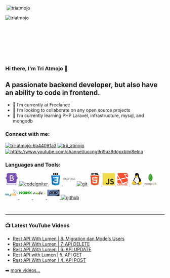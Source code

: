 

<p>&nbsp;<img align="center" src="https://github-readme-stats.vercel.app/api?username=triatmojo&show_icons=true&locale=en" alt="triatmojo" /></p>
<p><img align="left" src="https://github-readme-stats.vercel.app/api/top-langs?username=triatmojo&show_icons=true&locale=en&layout=compact" alt="triatmojo"/></p>

<br><br><br><br><br><br><br><br>

### Hi there, I'm Tri Atmojo 👋

## A passionate backend developer, but also have an ability to code in frontend.

- 🔭 I’m currently at Freelance
- 👯 I’m looking to collaborate on any open source projects 
- 🌱 I’m currently learning PHP Laravel, infrastructure, mysql, and mongodb

### Connect with me:

<a href="https://linkedin.com/in/tri-atmojo-6a44091a3" target="blank"><img align="center" src="https://raw.githubusercontent.com/rahuldkjain/github-profile-readme-generator/master/src/images/icons/Social/linked-in-alt.svg" alt="tri-atmojo-6a44091a3" height="30" width="40" /></a>
<a href="https://instagram.com/trii_atmojo" target="blank"><img align="center" src="https://raw.githubusercontent.com/rahuldkjain/github-profile-readme-generator/master/src/images/icons/Social/instagram.svg" alt="trii_atmojo" height="30" width="40" /></a>
<a href="https://www.youtube.com/c/https://www.youtube.com/channel/uccng9ri9uz9dopxblm8elna" target="blank"><img align="center" src="https://raw.githubusercontent.com/rahuldkjain/github-profile-readme-generator/master/src/images/icons/Social/youtube.svg" alt="https://www.youtube.com/channel/uccng9ri9uz9dopxblm8elna" height="30" width="40" /></a>
</p>


### Languages and Tools:

<p align="left"> <a href="https://getbootstrap.com" target="_blank"> <img src="https://raw.githubusercontent.com/devicons/devicon/master/icons/bootstrap/bootstrap-plain-wordmark.svg" alt="bootstrap" width="40" height="40"/> </a> <a href="https://codeigniter.com" target="_blank"> <img src="https://cdn.worldvectorlogo.com/logos/codeigniter.svg" alt="codeigniter" width="40" height="40"/> </a> <a href="https://www.w3schools.com/css/" target="_blank"> <img src="https://raw.githubusercontent.com/devicons/devicon/master/icons/css3/css3-original-wordmark.svg" alt="css3" width="40" height="40"/> </a> <a href="https://expressjs.com" target="_blank"> <img src="https://raw.githubusercontent.com/devicons/devicon/master/icons/express/express-original-wordmark.svg" alt="express" width="40" height="40"/> </a> <a href="https://git-scm.com/" target="_blank"> <img src="https://www.vectorlogo.zone/logos/git-scm/git-scm-icon.svg" alt="git" width="40" height="40"/> </a> <a href="https://www.w3.org/html/" target="_blank"> <img src="https://raw.githubusercontent.com/devicons/devicon/master/icons/html5/html5-original-wordmark.svg" alt="html5" width="40" height="40"/> </a> <a href="https://developer.mozilla.org/en-US/docs/Web/JavaScript" target="_blank"> <img src="https://raw.githubusercontent.com/devicons/devicon/master/icons/javascript/javascript-original.svg" alt="javascript" width="40" height="40"/> </a> <a href="https://laravel.com/" target="_blank"> <img src="https://raw.githubusercontent.com/devicons/devicon/master/icons/laravel/laravel-plain-wordmark.svg" alt="laravel" width="40" height="40"/> </a> <a href="https://www.linux.org/" target="_blank"> <img src="https://raw.githubusercontent.com/devicons/devicon/master/icons/linux/linux-original.svg" alt="linux" width="40" height="40"/> </a> <a href="https://www.mongodb.com/" target="_blank"> <img src="https://raw.githubusercontent.com/devicons/devicon/master/icons/mongodb/mongodb-original-wordmark.svg" alt="mongodb" width="40" height="40"/> </a> <a href="https://www.mysql.com/" target="_blank"> <img src="https://raw.githubusercontent.com/devicons/devicon/master/icons/mysql/mysql-original-wordmark.svg" alt="mysql" width="40" height="40"/> </a> <a href="https://www.nginx.com" target="_blank"> <img src="https://raw.githubusercontent.com/devicons/devicon/master/icons/nginx/nginx-original.svg" alt="nginx" width="40" height="40"/> </a> <a href="https://nodejs.org" target="_blank"> <img src="https://raw.githubusercontent.com/devicons/devicon/master/icons/nodejs/nodejs-original-wordmark.svg" alt="nodejs" width="40" height="40"/> </a> <a href="https://www.php.net" target="_blank"> <img src="https://raw.githubusercontent.com/devicons/devicon/master/icons/php/php-original.svg" alt="php" width="40" height="40"/> </a>
<a href="https://www.github.com" target="_blank"> <img src="https://cdn.worldvectorlogo.com/logos/github-icon.svg" alt="github" width="40" height="40"/> </a> </p>

<br />


---

### 📺 Latest YouTube Videos

<!-- YOUTUBE:START -->
- [Rest API With Lumen | 8. Migration dan Models Users](https://www.youtube.com/watch?v=uIuNP6Q8tYc)
- [Rest API With Lumen | 7. API DELETE](https://www.youtube.com/watch?v=aSsmvvMwaOg)
- [Rest API With Lumen | 6. API UPDATE](https://www.youtube.com/watch?v=9Ianr3fBobc)
- [Rest API with Lumen | 5. API GET](https://www.youtube.com/watch?v=sNPVcgj6vkY)
- [Rest API With Lumen | 4. API POST](https://www.youtube.com/watch?v=694xvsOAmB0)
<!-- YOUTUBE:END -->

➡️ [more videos...](https://www.youtube.com/channel/UCCNG9rI9Uz9dOpxBLM8ELNA)

